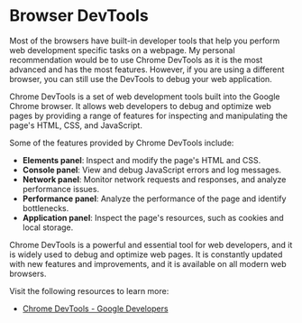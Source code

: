 # Browser DevTools

Most of the browsers have built-in developer tools that help you perform web development specific tasks on a webpage. My personal recommendation would be to use Chrome DevTools as it is the most advanced and has the most features. However, if you are using a different browser, you can still use the DevTools to debug your web application. 

Chrome DevTools is a set of web development tools built into the Google Chrome browser. It allows web developers to debug and optimize web pages by providing a range of features for inspecting and manipulating the page's HTML, CSS, and JavaScript.

Some of the features provided by Chrome DevTools include:

* **Elements panel**: Inspect and modify the page's HTML and CSS.
* **Console panel**: View and debug JavaScript errors and log messages.
* **Network panel**: Monitor network requests and responses, and analyze performance issues.
* **Performance panel**: Analyze the performance of the page and identify bottlenecks.
* **Application panel**: Inspect the page's resources, such as cookies and local storage.

Chrome DevTools is a powerful and essential tool for web developers, and it is widely used to debug and optimize web pages. It is constantly updated with new features and improvements, and it is available on all modern web browsers.

Visit the following resources to learn more:

- [Chrome DevTools - Google Developers](https://developers.google.com/web/tools/chrome-devtools)
